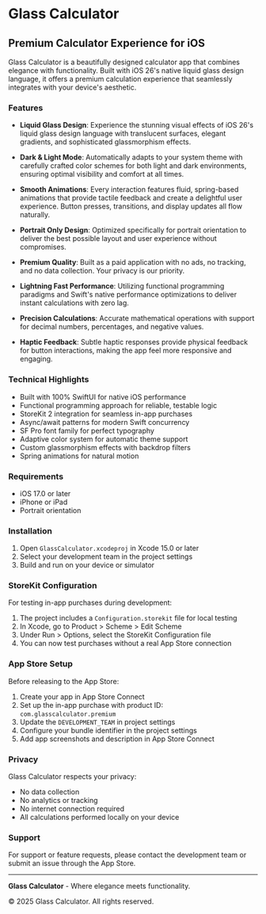 # Glass Calculator

## Premium Calculator Experience for iOS

Glass Calculator is a beautifully designed calculator app that combines elegance with functionality. Built with iOS 26's native liquid glass design language, it offers a premium calculation experience that seamlessly integrates with your device's aesthetic.

### Features

- **Liquid Glass Design**: Experience the stunning visual effects of iOS 26's liquid glass design language with translucent surfaces, elegant gradients, and sophisticated glassmorphism effects.

- **Dark & Light Mode**: Automatically adapts to your system theme with carefully crafted color schemes for both light and dark environments, ensuring optimal visibility and comfort at all times.

- **Smooth Animations**: Every interaction features fluid, spring-based animations that provide tactile feedback and create a delightful user experience. Button presses, transitions, and display updates all flow naturally.

- **Portrait Only Design**: Optimized specifically for portrait orientation to deliver the best possible layout and user experience without compromises.

- **Premium Quality**: Built as a paid application with no ads, no tracking, and no data collection. Your privacy is our priority.

- **Lightning Fast Performance**: Utilizing functional programming paradigms and Swift's native performance optimizations to deliver instant calculations with zero lag.

- **Precision Calculations**: Accurate mathematical operations with support for decimal numbers, percentages, and negative values.

- **Haptic Feedback**: Subtle haptic responses provide physical feedback for button interactions, making the app feel more responsive and engaging.

### Technical Highlights

- Built with 100% SwiftUI for native iOS performance
- Functional programming approach for reliable, testable logic
- StoreKit 2 integration for seamless in-app purchases
- Async/await patterns for modern Swift concurrency
- SF Pro font family for perfect typography
- Adaptive color system for automatic theme support
- Custom glassmorphism effects with backdrop filters
- Spring animations for natural motion

### Requirements

- iOS 17.0 or later
- iPhone or iPad
- Portrait orientation

### Installation

1. Open `GlassCalculator.xcodeproj` in Xcode 15.0 or later
2. Select your development team in the project settings
3. Build and run on your device or simulator

### StoreKit Configuration

For testing in-app purchases during development:

1. The project includes a `Configuration.storekit` file for local testing
2. In Xcode, go to Product > Scheme > Edit Scheme
3. Under Run > Options, select the StoreKit Configuration file
4. You can now test purchases without a real App Store connection

### App Store Setup

Before releasing to the App Store:

1. Create your app in App Store Connect
2. Set up the in-app purchase with product ID: `com.glasscalculator.premium`
3. Update the `DEVELOPMENT_TEAM` in project settings
4. Configure your bundle identifier in the project settings
5. Add app screenshots and description in App Store Connect

### Privacy

Glass Calculator respects your privacy:
- No data collection
- No analytics or tracking
- No internet connection required
- All calculations performed locally on your device

### Support

For support or feature requests, please contact the development team or submit an issue through the App Store.

---

**Glass Calculator** - Where elegance meets functionality.

© 2025 Glass Calculator. All rights reserved.
